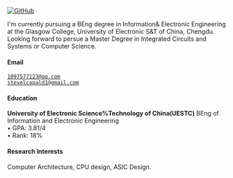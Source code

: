 [![GitHub](https://img.shields.io/badge/XX-github-blue?logo=github)](https://github.com/SteveLCapaldi?tab=repositories)

I'm currently pursuing a BEng degree in Information& Electronic Engineering at the Glasgow College, University of Electronic S&T of China, Chengdu.  
Looking forward to persue a Master Degree in Integrated Circuits and Systems or Computer Science.


#### Email  
<code>1097577123@qq.com</code>  
<code>stevelcapald1@gmail.com</code>

#### Education  
**University of Electronic Science%Technology of China(UESTC)** BEng of Information and Electronic Engineering  
• GPA: 3.81/4  
• Rank: 18%


#### Research Interests  
Computer Architecture, CPU design, ASIC Design.